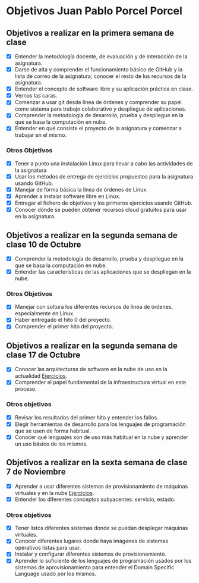 # Objetivos Juan Pablo Porcel Porcel

## Objetivos a realizar en la primera semana de clase

- [x] Entender la metodología docente, de evaluación y de interacción de la asignatura.
- [x] Darse de alta y comprender el funcionamiento básico de GitHub y la lista de correo de la asignatura; conocer el resto de los recursos de la asignatura.
- [x] Entender el concepto de software libre y su aplicación práctica en clase.
- [x] Vernos las caras.
- [x] Comenzar a usar git desde línea de órdenes y comprender su papel como sistema para trabajo colaborativo y despliegue de aplicaciones.
- [x] Comprender la metodología de desarrollo, prueba y despliegue en la que se basa la computación en nube.
- [x] Entender en qué consiste el proyecto de la asignatura y comenzar a trabajar en el mismo.

### Otros Objetivos

- [x] Tener a punto una instalación Linux para llevar a cabo las actividades de la asignatura
- [x] Usar los métodos de entrega de ejercicios propuestos para la asignatura usando GitHub.
- [x] Manejar de forma básica la línea de órdenes de Linux.
- [x] Aprender a instalar software libre en Linux.
- [x] Entregar el fichero de objetivos y los primeros ejercicios usando GitHub.
- [x] Conocer dónde se pueden obtener recursos cloud gratuitos para usar en la asignatura.

## Objetivos a realizar en la segunda semana de clase 10 de Octubre

- [x] Comprender la metodología de desarrollo, prueba y despliegue en la que se basa la computación en nube.
- [x] Entender las características de las aplicaciones que se despliegan en la nube.

### Otros Objetivos

- [x] Manejar con soltura los diferentes recursos de línea de órdenes, especialmente en Linux.
- [x] Haber entregado el hito 0 del proyecto.
- [x] Comprender el primer hito del proyecto.

## Objetivos a realizar en la segunda semana de clase 17 de Octubre

- [x] Conocer las arquitecturas de software en la nube de uso en la actualidad [Ejercicios](https://github.com/JPPorcel/CC-Ejercicios/tree/master/Tema%201).
- [x] Comprender el papel fundamental de la infraestructura virtual en este proceso.

### Otros objetivos

- [x] Revisar los resultados del primer hito y entender los fallos.
- [x] Elegir herramientas de desarrollo para los lenguajes de programación que se usen de forma habitual.
- [x] Conocer qué lenguajes son de uso más habitual en la nube y aprender un uso básico de los mismos.

## Objetivos a realizar en la sexta semana de clase 7 de Noviembre

- [x] Aprender a usar diferentes sistemas de provisionamiento de máquinas virtuales y en la nube [Ejercicios](https://github.com/JPPorcel/CC-Ejercicios/tree/master/Tema%202).
- [x] Entender los diferentes conceptos subyacentes: servicio, estado.

### Otros objetivos

- [x] Tener listos diferentes sistemas donde se puedan desplegar máquinas virtuales.
- [x] Conocer diferentes lugares donde haya imágenes de sistemas operativos listas para usar.
- [x] Instalar y configurar diferentes sistemas de provisionamiento.
- [x] Aprender lo suficiente de los lenguajes de programación usados por los sistemas de aprovisionamiento para entender el Domain Specific Language usado por los mismos.
